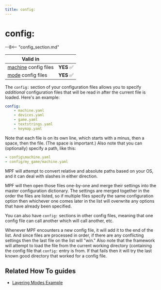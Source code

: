 ```yaml
---
title: config:
---
```


# config:


--8<-- "config_section.md"

| Valid in | |
|-----|:----:|
|[machine](instructions/machine_config.md) config files |**YES** :white_check_mark:|
|[mode](instructions/mode_config.md) config files|**YES** :white_check_mark:|

The `config:` section of your configuration files allows you to specify
*additional* configuration files that will be read in after the current
file is loaded. Here's an example:

``` yaml
config:
    - machine.yaml
    - devices.yaml
    - game.yaml
    - textstrings.yaml
    - keymap.yaml
```

Note that each file is on its own line, which starts with a minus, then
a space, then the file. (The space is important.) Also note that you can
(optionally) specify a path, like this:

``` yaml
- config\machine.yaml
- config/my_game/machine.yaml
```

MPF will attempt to convert relative and absolute paths based on your
OS, and it can deal with slashes in either direction.

MPF will then open those files one-by-one and merge their settings into
the master configuration dictionary. The settings are merged together in
the order the files are listed, so if multiple files specify the same
configuration option then whichever one comes later in the list will
overwrite any options that have already been specified.

You can also have `config:` sections in other config files, meaning that
one config file can call another which will call another, etc.

Whenever MPF encounters a new config file, it will add it to the end of
the list. And since files are processed in order, if there are any
conflicting settings then the last file on the list will "win." Also
note that the framework will attempt to load the file from the current
working directory (containing the config file that `config:` entry is
from. If that fails then it will try the last known good directory that
worked for a config file.

## Related How To guides

* [Layering Modes Example](../game_design/mode_layering.md)

